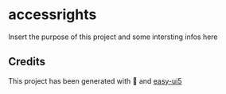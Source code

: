 # accessrights
Insert the purpose of this project and some intersting infos here


## Credits
This project has been generated with 💙 and [easy-ui5](https://github.com/SAP)
